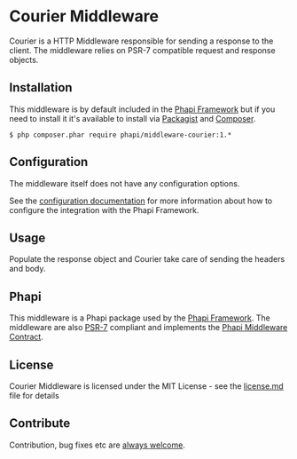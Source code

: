 # Courier Middleware
Courier is a HTTP Middleware responsible for sending a response to the client. The middleware relies on PSR-7 compatible request and response objects.

## Installation
This middleware is by default included in the [Phapi Framework](https://github.com/phapi/phapi) but if you need to install it it's available to install via [Packagist](https://packagist.org) and [Composer](https://getcomposer.org).

```shell
$ php composer.phar require phapi/middleware-courier:1.*
```

## Configuration
The middleware itself does not have any configuration options.

See the [configuration documentation](http://phapi.github.io/started/configuration/) for more information about how to configure the integration with the Phapi Framework.

## Usage
Populate the response object and Courier take care of sending the headers and body.

## Phapi
This middleware is a Phapi package used by the [Phapi Framework](https://github.com/phapi/phapi). The middleware are also [PSR-7](https://github.com/php-fig/http-message) compliant and implements the [Phapi Middleware Contract](https://github.com/phapi/contract).

## License
Courier Middleware is licensed under the MIT License - see the [license.md](https://github.com/phapi/middleware-courier/blob/master/license.md) file for details

## Contribute
Contribution, bug fixes etc are [always welcome](https://github.com/phapi/middleware-courier/issues/new).
